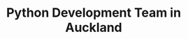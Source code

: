 ---
title: Python Development Team in Auckland
permalink: /landings/locations/auckland/developer/python
technology: Python
location: Auckland
---